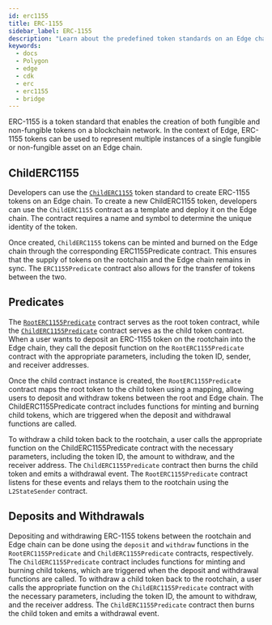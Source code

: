 ```yaml
---
id: erc1155
title: ERC-1155
sidebar_label: ERC-1155
description: "Learn about the predefined token standards on an Edge chain."
keywords:
  - docs
  - Polygon
  - edge
  - cdk
  - erc
  - erc1155
  - bridge
---
```


ERC-1155 is a token standard that enables the creation of both fungible and non-fungible tokens on a blockchain network. In the context of Edge, ERC-1155 tokens can be used to represent multiple instances of a single fungible or non-fungible asset on an Edge chain.

## ChildERC1155

Developers can use the [`ChildERC1155`](/docs/edge/interfaces/erc1155/childerc1155.md) token standard to create ERC-1155 tokens on an Edge chain. To create a new ChildERC1155 token, developers can use the `ChildERC1155` contract as a template and deploy it on the Edge chain. The contract requires a name and symbol to determine the unique identity of the token.

Once created, `ChildERC1155` tokens can be minted and burned on the Edge chain through the corresponding ERC1155Predicate contract. This ensures that the supply of tokens on the rootchain and the Edge chain remains in sync. The `ERC1155Predicate` contract also allows for the transfer of tokens between the two.

## Predicates

The [`RootERC1155Predicate`](/docs/edge/interfaces/erc1155/rooterc1155-predicate.md) contract serves as the root token contract, while the [`ChildERC1155Predicate`](/docs/edge/interfaces/erc1155/childerc1155-predicate.md) contract serves as the child token contract. When a user wants to deposit an ERC-1155 token on the rootchain into the Edge chain, they call the deposit function on the `RootERC1155Predicate` contract with the appropriate parameters, including the token ID, sender, and receiver addresses.

Once the child contract instance is created, the `RootERC1155Predicate` contract maps the root token to the child token using a mapping, allowing users to deposit and withdraw tokens between the root and Edge chain. The ChildERC1155Predicate contract includes functions for minting and burning child tokens, which are triggered when the deposit and withdrawal functions are called.

To withdraw a child token back to the rootchain, a user calls the appropriate function on the ChildERC1155Predicate contract with the necessary parameters, including the token ID, the amount to withdraw, and the receiver address. The `ChildERC1155Predicate` contract then burns the child token and emits a withdrawal event. The `RootERC1155Predicate` contract listens for these events and relays them to the rootchain using the `L2StateSender` contract.

## Deposits and Withdrawals

Depositing and withdrawing ERC-1155 tokens between the rootchain and Edge chain can be done using the `deposit` and `withdraw` functions in the `RootERC1155Predicate` and `ChildERC1155Predicate` contracts, respectively. The `ChildERC1155Predicate` contract includes functions for minting and burning child tokens, which are triggered when the deposit and withdrawal functions are called. To withdraw a child token back to the rootchain, a user calls the appropriate function on the `ChildERC1155Predicate` contract with the necessary parameters, including the token ID, the amount to withdraw, and the receiver address. The `ChildERC1155Predicate` contract then burns the child token and emits a withdrawal event.
